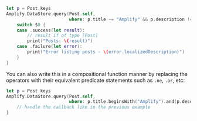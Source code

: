 ```swift
let p = Post.keys
Amplify.DataStore.query(Post.self,
                        where: p.title ~= "Amplify" && p.description != nil) {
    switch $0 {
    case .success(let result):
        // result if of type [Post]
        print("Posts: \(result)")
    case .failure(let error):
        print("Error listing posts - \(error.localizedDescription)")
    }
}
```

You can also write this in a compositional function manner by replacing the operators with their equivalent predicate statements such as `.ne`, `.or`, etc:

```swift
let p = Post.keys
Amplify.DataStore.query(Post.self,
                        where: p.title.beginsWith("Amplify").and(p.description.ne(nil)) }) {
    // handle the callback like in the previous example
}
```
